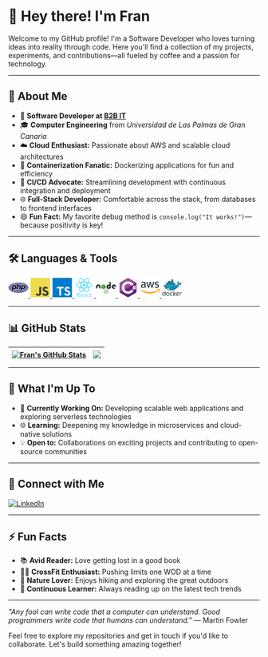 # 👋 Hey there! I'm Fran

Welcome to my GitHub profile! I'm a Software Developer who loves turning ideas into reality through code. Here you'll find a collection of my projects, experiments, and contributions—all fueled by coffee and a passion for technology.

---

## 🚀 About Me

- 💼 **Software Developer at [B2B IT](https://www.b2bit.es/)**
- 🎓 **Computer Engineering** from *Universidad de Las Palmas de Gran Canaria*
- ☁️ **Cloud Enthusiast:** Passionate about AWS and scalable cloud architectures
- 🐳 **Containerization Fanatic:** Dockerizing applications for fun and efficiency
- 🔄 **CI/CD Advocate:** Streamlining development with continuous integration and deployment
- 🌐 **Full-Stack Developer:** Comfortable across the stack, from databases to frontend interfaces
- 😄 **Fun Fact:** My favorite debug method is `console.log("It works!")`—because positivity is key!

---

## 🛠️ Languages & Tools

<p align="left">
  <a href="https://www.php.net" target="_blank" rel="noreferrer">
    <img src="https://raw.githubusercontent.com/devicons/devicon/master/icons/php/php-original.svg" alt="PHP" width="40" height="40"/>
  </a>
  <a href="https://www.javascript.com/" target="_blank" rel="noreferrer">
    <img src="https://raw.githubusercontent.com/devicons/devicon/master/icons/javascript/javascript-original.svg" alt="JavaScript" width="40" height="40"/>
  </a>
  <a href="https://www.typescriptlang.org/" target="_blank" rel="noreferrer">
    <img src="https://raw.githubusercontent.com/devicons/devicon/master/icons/typescript/typescript-original.svg" alt="TypeScript" width="40" height="40"/>
  </a>
  <a href="https://reactjs.org/" target="_blank" rel="noreferrer">
    <img src="https://raw.githubusercontent.com/devicons/devicon/master/icons/react/react-original-wordmark.svg" alt="React" width="40" height="40"/>
  </a>
  <a href="https://nodejs.org/" target="_blank" rel="noreferrer">
    <img src="https://raw.githubusercontent.com/devicons/devicon/master/icons/nodejs/nodejs-original-wordmark.svg" alt="Node.js" width="40" height="40"/>
  </a>
  <a href="https://docs.microsoft.com/en-us/dotnet/csharp/" target="_blank" rel="noreferrer">
    <img src="https://raw.githubusercontent.com/devicons/devicon/master/icons/csharp/csharp-original.svg" alt="C#" width="40" height="40"/>
  </a>
  <a href="https://aws.amazon.com/" target="_blank" rel="noreferrer">
    <img src="https://raw.githubusercontent.com/devicons/devicon/master/icons/amazonwebservices/amazonwebservices-original-wordmark.svg" alt="AWS" width="40" height="40"/>
  </a>
  <a href="https://www.docker.com/" target="_blank" rel="noreferrer">
    <img src="https://raw.githubusercontent.com/devicons/devicon/master/icons/docker/docker-original-wordmark.svg" alt="Docker" width="40" height="40"/>
  </a>
</p>

---

## 📊 GitHub Stats

| <a href="https://github.com/franlsym/github-readme-stats"><img align="center" src="https://github-readme-stats.vercel.app/api?username=franlsym&show_icons=true&theme=radical&hide_border=true&count_private=true" alt="Fran's GitHub Stats" /></a> | <a href="https://github.com/franlsym/github-readme-stats"><img align="center" src="https://github-readme-stats.vercel.app/api/top-langs/?username=franlsym&layout=compact&theme=radical&hide_border=true" /></a> |
| ------------- | ------------- |

---

## 🌱 What I'm Up To

- 🔭 **Currently Working On:** Developing scalable web applications and exploring serverless technologies
- 🌐 **Learning:** Deepening my knowledge in microservices and cloud-native solutions
- 💡 **Open to:** Collaborations on exciting projects and contributing to open-source communities

---

## 🤝 Connect with Me

<p align="left">
  <a href="https://www.linkedin.com/in/frandu4/" target="_blank">
    <img src="https://img.shields.io/badge/LinkedIn-Perfil%20Profesional-blue?style=flat-square&logo=linkedin&logoColor=white" alt="LinkedIn">
  </a>
</p>

---

## ⚡ Fun Facts

- 📚 **Avid Reader:** Love getting lost in a good book
- 🏋️‍♂️ **CrossFit Enthusiast:** Pushing limits one WOD at a time
- 🌳 **Nature Lover:** Enjoys hiking and exploring the great outdoors
- 📖 **Continuous Learner:** Always reading up on the latest tech trends

---

*"Any fool can write code that a computer can understand. Good programmers write code that humans can understand."* — Martin Fowler

Feel free to explore my repositories and get in touch if you'd like to collaborate. Let's build something amazing together!
